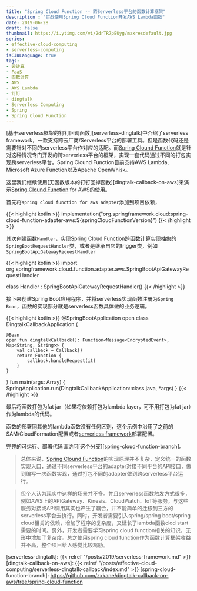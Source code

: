 ```yaml
---
title: "Spring Cloud Function -- 跨Serverless平台的函数计算框架"
description : "实战使用Spring Cloud Function开发AWS Lambda函数"
date: 2019-06-28
draft: false
thumbnail: https://i.ytimg.com/vi/2drTR7pEUyg/maxresdefault.jpg
series:
- effective-cloud-computing
- serverless-computing
isCJKLanguage: true
tags:
- 云计算
- FaaS
- 函数计算
- AWS
- AWS Lambda
- 钉钉
- dingtalk
- Serverless Computing
- Spring
- Spring Cloud Function
---
```

[基于serverless框架的钉钉回调函数][serverless-dingtalk]中介绍了serverless framework，一款支持跨云厂商/Serverless平台的部署工具。但是函数代码还是需要针对不同的serverless平台作对应的适配。而[Spring Clound Function][spring-cloud-function]就是针对这种情况专门开发的跨serverless平台的框架，实现一套代码通过不同的打包实现跨serverless平台。Spring Clound Function目前支持AWS Lambda, Microsoft Azure Function以及Apache OpenWhisk。

<!--more-->

这里我们继续使用[无函数版本的钉钉回掉函数][dingtalk-callback-on-aws]来演示[Spring Clound Function][spring-cloud-function] for AWS的使用。

首先将`spring cloud function for aws adapter`添加到项目依赖，

{{< highlight kotlin >}}
implementation("org.springframework.cloud:spring-cloud-function-adapter-aws:${springCloudFunctionVersion}")
{{< /highlight >}}

其次创建函数`Handler`，实现Spring Cloud Function跨函数计算实现抽象的`SpringBootRequestHandler`类，或者是继承自它的trigger类，例如`SpringBootApiGatewayRequestHandler`

{{< highlight kotlin >}}
import org.springframework.cloud.function.adapter.aws.SpringBootApiGatewayRequestHandler

class Handler : SpringBootApiGatewayRequestHandler()
{{< /highlight >}}

接下来创建Spring Boot应用程序，并将serverless实现函数注册为`Spring Bean`，函数的实现部分就是serverless函数具体做的业务逻辑。

{{< highlight kotlin >}}
@SpringBootApplication
open class DingtalkCallbackApplication {

    @Bean
    open fun dingtalkCallback(): Function<Message<EncryptedEvent>, Map<String, String>> {
        val callback = Callback()
        return Function {
            callback.handleRequest(it)
        }
    }
}
fun main(args: Array<String>) {
    SpringApplication.run(DingtalkCallbackApplication::class.java, *args)
}
{{< /highlight >}}

最后将函数打包为fat jar（如果将依赖打包为lambda layer，可不用打包为fat jar）作为lambda的代码。

函数的部署同其他的lambda函数没有任何区别，这个示例中沿用了之前的SAM/CloudFormation配置或者[serverless framework][serverless-framework]部署配置。

完整的可运行、部署代码请访问[这个分支][spring-cloud-function-branch]。

> 总体来说，[Spring Clound Function][spring-cloud-function]的实现原理并不复杂，定义统一的函数实现入口，通过不同serverless平台的adapter对接不同平台的API接口，做到编写一次函数实现，通过打包不同的adapter做到跨serverless平台运行。

> 但个人认为现实中这样的场景并不多。并且serverless函数触发方式很多，例如AWS上的APIGateway、Kinesis、CloudWatch、IoT等服务，与这些服务对接或API调用其实也产生了耦合，并不能简单的迁移到三方的serverless平台去执行。同时，开发者需要引入spring/spring boot/spring cloud相关的依赖，增加了程序的复杂度，又延长了lambda函数clod start需要的时间。另外，开发者需要学习spring cloud function相关的知识，无形中增加了复杂度。总之使用spring cloud function作为函数计算框架收益并不高，整个项目给人感觉比较鸡肋。

[serverless-framework]: https://serverless.com/
[spring-cloud-function]: https://spring.io/projects/spring-cloud-function
[serverless-dingtalk]: {{< relref "/posts/2019/serverless-framework.md" >}}
[dingtalk-callback-on-aws]: {{< relref "/posts/effective-cloud-computing/serverless-dingtalk-callback/index.md" >}}
[spring-cloud-function-branch]: https://github.com/zxkane/dingtalk-callback-on-aws/tree/spring-cloud-function

